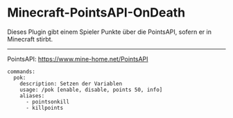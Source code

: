 # Minecraft-PointsAPI-OnDeath
Dieses Plugin gibt einem Spieler Punkte über die PointsAPI, sofern er in Minecraft stirbt.

---

PointsAPI: https://www.mine-home.net/PointsAPI
```
commands:
  pok:
    description: Setzen der Variablen
    usage: /pok [enable, disable, points 50, info]    
    aliases:    
      - pointsonkill      
      - killpoints
```
